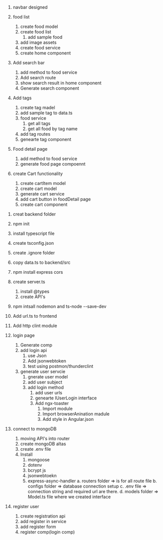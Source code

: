 1. navbar designed
2. food list
    1. create food model
    2. create food list
        1. add sample food
    3. add image assets
    4. create food service
    5. create home component

3. Add search bar
    1. add method to food service
    2. Add search route
    3. show search result in home component
    4. Generate search component

4. Add tags
    1. create tag madel
    2. add sample tag to data.ts
    3. food service
        1. get all tags
        2. get all food by tag name
    4. add tag routes
    5. genearte tag component

5. Food detail page
    1. add method to food service
    2. generate food page compoennt

6. create Cart functionality
    1. create cartItem model
    2. create cart model
    3. generate cart service
    4. add cart button in foodDetail page
    5. create cart component


<!-- Creating backend -->
1. creat backend folder
2. npm init
3. install typescript file
4. create tsconfig.json
5. create .ignore folder
6. copy data.ts to backend/src
7. npm install express cors
8. create server.ts
    1. install @types
    2. create API's
9. npm intsall nodemon and ts-node --save-dev
10. Add url.ts to frontend
11. Add http clint module

12. login page
    1. Generate comp
    2. add login api
        1. use Json
        2. Add jsonwebtoken
        3. test using postmon/thunderclint
    3. generate user servcie
        1. gnerate user model
        2. add user subject
        3. add login method
            1. add user urls
            2. genearte IUserLogin interface
            3. Add ngx-toaster
                1. Import module
                2. Import browserAnination madule
                4. Add style in Angular.json

13. connect to mongoDB
    1. moving API's into router
    2. create mongoDB altas
    3. create .env file
    4. Install
        1. mongoose
        2. dotenv
        3. bcrypt js
        4. jsonwebtoekn
        5. express-async-handler
    a. routers folder => is for all route file
    b. configs folder => database connection setup
    c. .env file => connection string and required url are there.
    d. models folder => Model.ts file where we created interface

14. register user
    1. create registration api
    2. add register in service
    3. add register form
    4. register comp(login comp)








